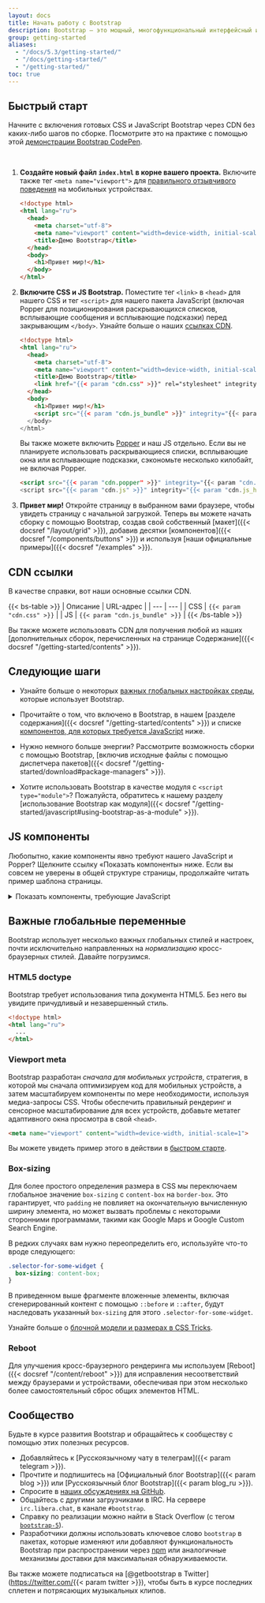 ```yaml
---
layout: docs
title: Начать работу с Bootstrap
description: Bootstrap — это мощный, многофункциональный интерфейсный инструментарий. Создавайте что угодно — от прототипа до продакшена — за считанные минуты.
group: getting-started
aliases:
  - "/docs/5.3/getting-started/"
  - "/docs/getting-started/"
  - "/getting-started/"
toc: true
---
```


## Быстрый старт

Начните с включения готовых CSS и JavaScript Bootstrap через CDN без каких-либо шагов по сборке. Посмотрите это на практике с помощью этой [демонстрации Bootstrap CodePen](https://codepen.io/team/bootstrap/pen/qBamdLj).

<br>

1. **Создайте новый файл `index.html` в корне вашего проекта.** Включите также тег `<meta name="viewport">` для [правильного отзывчивого поведения](https://developer.mozilla.org/en-US/docs/Web/HTML/Viewport_meta_tag) на мобильных устройствах.

   ```html
   <!doctype html>
   <html lang="ru">
     <head>
       <meta charset="utf-8">
       <meta name="viewport" content="width=device-width, initial-scale=1">
       <title>Демо Bootstrap</title>
     </head>
     <body>
       <h1>Привет мир!</h1>
     </body>
   </html>
   ```

2. **Включите CSS и JS Bootstrap.** Поместите тег `<link>` в `<head>` для нашего CSS и тег `<script>` для нашего пакета JavaScript (включая Popper для позиционирования раскрывающихся списков, всплывающие сообщения и всплывающие подсказки) перед закрывающим `</body>`. Узнайте больше о наших [ссылках CDN](#cdn-links).

   ```html
   <!doctype html>
   <html lang="ru">
     <head>
       <meta charset="utf-8">
       <meta name="viewport" content="width=device-width, initial-scale=1">
       <title>Демо Bootstrap</title>
       <link href="{{< param "cdn.css" >}}" rel="stylesheet" integrity="{{< param "cdn.css_hash" >}}" crossorigin="anonymous">
     </head>
     <body>
       <h1>Привет мир!</h1>
       <script src="{{< param "cdn.js_bundle" >}}" integrity="{{< param "cdn.js_bundle_hash" >}}" crossorigin="anonymous"></script>
     </body>
   </html>
   ```

   Вы также можете включить [Popper](https://popper.js.org/) и наш JS отдельно. Если вы не планируете использовать раскрывающиеся списки, всплывающие окна или всплывающие подсказки, сэкономьте несколько килобайт, не включая Popper.

   ```html
   <script src="{{< param "cdn.popper" >}}" integrity="{{< param "cdn.popper_hash" >}}" crossorigin="anonymous"></script>
   <script src="{{< param "cdn.js" >}}" integrity="{{< param "cdn.js_hash" >}}" crossorigin="anonymous"></script>
   ```

3. **Привет мир!** Откройте страницу в выбранном вами браузере, чтобы увидеть страницу с начальной загрузкой. Теперь вы можете начать сборку с помощью Bootstrap, создав свой собственный [макет]({{< docsref "/layout/grid" >}}), добавив десятки [компонентов]({{< docsref "/components/buttons" >}}) и используя [наши официальные примеры]({{< docsref "/examples" >}}).

## CDN ссылки

В качестве справки, вот наши основные ссылки CDN.

{{< bs-table >}}
| Описание | URL-адрес |
| --- | --- |
| CSS | `{{< param "cdn.css" >}}` |
| JS | `{{< param "cdn.js_bundle" >}}` |
{{< /bs-table >}}

Вы также можете использовать CDN для получения любой из наших [дополнительных сборок, перечисленных на странице Содержание]({{< docsref "/getting-started/contents" >}}).

## Следующие шаги

- Узнайте больше о некоторых [важных глобальных настройках среды](#important-globals), которые использует Bootstrap.

- Прочитайте о том, что включено в Bootstrap, в нашем [разделе содержания]({{< docsref "/getting-started/contents" >}}) и списке [компонентов, для которых требуется JavaScript](#js-components) ниже.

- Нужно немного больше энергии? Рассмотрите возможность сборки с помощью Bootstrap, [включив исходные файлы с помощью диспетчера пакетов]({{< docsref "/getting-started/download#package-managers" >}}).

- Хотите использовать Bootstrap в качестве модуля с `<script type="module">`? Пожалуйста, обратитесь к нашему разделу [использование Bootstrap как модуля]({{< docsref "/getting-started/javascript#using-bootstrap-as-a-module" >}}).

## JS компоненты

Любопытно, какие компоненты явно требуют нашего JavaScript и Popper? Щелкните ссылку «Показать компоненты» ниже. Если вы совсем не уверены в общей структуре страницы, продолжайте читать пример шаблона страницы.

<details>
<summary class="bd-summary-link mb-3">Показать компоненты, требующие JavaScript</summary>
{{< markdown >}}
- Уведомления (Alerts) для отклонений
- Кнопки (Buttons) для переключения состояний и функциональности флажка/радио
- Карусель (Carousel) для всех режимов слайдов, элементов управления и индикаторов
- Коллапс (Collapse) для переключения видимости содержимого
- Выпадающие списки (Dropdowns) для отображения и позиционирования (также требуется [Popper](https://popper.js.org/))
- Модальные окна (Modals) для отображения, позиционирования и поведения прокрутки
- Панель навигации (Navbar) для расширения наших плагинов Collapse и Offcanvas для реализации адаптивного поведения
- Навигация (Navs) с плагином Tab для переключения панелей содержимого
- Offcanvases для отображения, позиционирования и поведения прокрутки
- Отслеживание прокрутки (Scrollspy) для поведения прокрутки и обновлений навигации
- Тосты (Toasts) для отображения и отклонения
- Всплывающие подсказки (Tooltips) и Всплывающие окна (Popovers) для отображения и позиционирования (также требуется [Popper](https://popper.js.org/))
{{< /markdown >}}
</details>

## Важные глобальные переменные

Bootstrap использует несколько важных глобальных стилей и настроек, почти исключительно направленных на *нормализацию* кросс-браузерных стилей. Давайте погрузимся.

### HTML5 doctype

Bootstrap требует использования типа документа HTML5. Без него вы увидите причудливый и незавершенный стиль.

```html
<!doctype html>
<html lang="ru">
  ...
</html>
```

### Viewport meta

Bootstrap разработан *сначала для мобильных устройств*, стратегия, в которой мы сначала оптимизируем код для мобильных устройств, а затем масштабируем компоненты по мере необходимости, используя медиа-запросы CSS. Чтобы обеспечить правильный рендеринг и сенсорное масштабирование для всех устройств, добавьте метатег адаптивного окна просмотра в свой `<head>`.

```html
<meta name="viewport" content="width=device-width, initial-scale=1">
```

Вы можете увидеть пример этого в действии в [быстром старте](#быстрый-старт).

### Box-sizing

Для более простого определения размера в CSS мы переключаем глобальное значение `box-sizing` с `content-box` на `border-box`. Это гарантирует, что `padding` не повлияет на окончательную вычисленную ширину элемента, но может вызвать проблемы с некоторыми сторонними программами, такими как Google Maps и Google Custom Search Engine.

В редких случаях вам нужно переопределить его, используйте что-то вроде следующего:

```css
.selector-for-some-widget {
  box-sizing: content-box;
}
```

В приведенном выше фрагменте вложенные элементы, включая сгенерированный контент с помощью `::before` и `::after`, будут наследовать указанный `box-sizing` для этого `.selector-for-some-widget`.

Узнайте больше о [блочной модели и размерах в CSS Tricks](https://css-tricks.com/box-sizing/).

### Reboot

Для улучшения кросс-браузерного рендеринга мы используем [Reboot]({{< docsref "/content/reboot" >}}) для исправления несоответствий между браузерами и устройствами, обеспечивая при этом несколько более самостоятельный сброс общих элементов HTML.

## Сообщество

Будьте в курсе развития Bootstrap и обращайтесь к сообществу с помощью этих полезных ресурсов.

- Добавляйтесь к [Русскоязычному чату в телеграм]({{< param telegram >}}).
- Прочтите и подпишитесь на [Официальный блог Bootstrap]({{< param blog >}}) или [Русскоязычный блог Bootstrap]({{< param blog_ru >}}).
- Спросите в [наших обсуждениях на GitHub](https://github.com/twbs/bootstrap/discussions).
- Общайтесь с другими загрузчиками в IRC. На сервере `irc.libera.chat`, в канале `#bootstrap`.
- Справку по реализации можно найти в Stack Overflow (с тегом [`bootstrap-5`](https://stackoverflow.com/questions/tagged/bootstrap-5)).
- Разработчики должны использовать ключевое слово `bootstrap` в пакетах, которые изменяют или добавляют функциональность Bootstrap при распространении через [npm](https://www.npmjs.com/search?q=keywords:bootstrap) или аналогичные механизмы доставки для максимальная обнаруживаемости.

Вы также можете подписаться на [@getbootstrap в Twitter](<https://twitter.com/>{{< param twitter >}}), чтобы быть в курсе последних сплетен и потрясающих музыкальных клипов.
